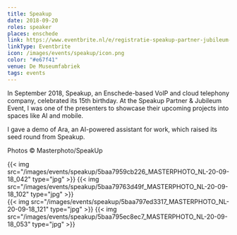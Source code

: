 ```yaml
---
title: Speakup
date: 2018-09-20
roles: speaker
places: enschede
link: https://www.eventbrite.nl/e/registratie-speakup-partner-jubileum-event-het-heft-in-handen-47815646887
linkType: Eventbrite
icon: /images/events/speakup/icon.png
color: "#e67f41"
venue: De Museumfabriek
tags: events
---
```


In September 2018, Speakup, an Enschede-based VoIP and cloud telephony company, celebrated its 15th birthday. At the Speakup Partner & Jubileum Event, I was one of the presenters to showcase their upcoming projects into spaces like AI and mobile.

<!--more-->

I gave a demo of Ara, an AI-powered assistant for work, which raised its seed round from Speakup.

Photos © Masterphoto/SpeakUp

<div class="two-images">
	{{< img src="/images/events/speakup/5baa7959cb226_MASTERPHOTO_NL-20-09-18_042" type="jpg" >}}
	{{< img src="/images/events/speakup/5baa79763d49f_MASTERPHOTO_NL-20-09-18_102" type="jpg" >}}
</div>

<div class="two-images">
	{{< img src="/images/events/speakup/5baa797ed3317_MASTERPHOTO_NL-20-09-18_121" type="jpg" >}}
	{{< img src="/images/events/speakup/5baa795ec8ec7_MASTERPHOTO_NL-20-09-18_053" type="jpg" >}}
</div>